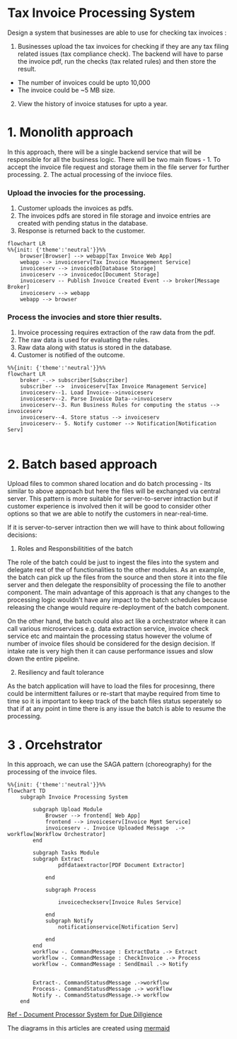 # Tax Invoice Processing System

Design a system that businesses are able to use for checking tax invoices :
1. Businesses upload the tax invoices for checking if they are any tax filing related issues (tax compliance check). The backend will have to parse the invoice pdf, run the checks (tax related rules) and then store the result.
- The number of invoices could be upto 10,000
- The invoice could be ~5 MB size.
2. View the history of invoice statuses for upto a year.

# 1. Monolith approach
In this approach, there will be a single backend service that will be responsible for all the business logic. There will be two main flows - 1. To accept the invoice file request and storage them in the file server for further processing. 2. The actual processing of the invioce files.

### Upload the invocies for the processing.
1. Customer uploads the invoices as pdfs.
2. The invoices pdfs are stored in file storage and invoice entries are created with pending status in the database.
3. Response is returned back to the customer.

```mermaid
flowchart LR
%%{init: {'theme':'neutral'}}%%
    browser[Browser] --> webapp[Tax Invoice Web App]
    webapp --> invoiceserv[Tax Invoice Management Service]
    invoiceserv --> invoicedb[Database Storage]
    invoiceserv --> invoicedoc[Document Storage]
    invoiceserv -- Publish Invoice Created Event --> broker[Message Broker]
    invoiceserv --> webapp
    webapp --> browser
```

### Process the invocies and store thier results.
1. Invoice processing requires extraction of the raw data from the pdf.
2. The raw data is used for evaluating the rules.
3. Raw data along with status is stored in the database.
4. Customer is notified of the outcome.

```mermaid
%%{init: {'theme':'neutral'}}%%
flowchart LR
    broker -.-> subscriber[Subscriber]
    subscriber -->  invoiceserv[Tax Invoice Management Service]
    invoiceserv--1. Load Invoice-->invoiceserv
    invoiceserv--2. Parse Invoice Data-->invoiceserv
    invoiceserv--3. Run Business Rules for computing the status --> invoiceserv
    invoiceserv--4. Store status --> invoiceserv
    invoiceserv-- 5. Notify customer --> Notification[Notification Serv]
   
```

# 2. Batch based approach
Upload files to common shared location and do batch processing - Its similar to above approach but here the files will be exchanged via central server. This pattern is more suitable for server-to-server intraction but if customer experience is involved then it will be good to consider other options so that we are able to notify the customers in near-real-time.

If it is server-to-server intraction then we will have to think about following decisions:
1. Roles and Responsbilitities of the batch

The role of the batch could be just to ingest the files into the system and delegate rest of the of functionalities to the other modules. As an example, the batch can pick up the files from the source and then store it into the file server and then delegate the responsiblity of processing the file to another component. The main advantage of this approach is that any changes to the processing logic wouldn't have any impact to the batch schedules because releasing the change would require re-deployment of the batch component.

On the other hand, the batch could also act like a orchestrator where it can call various microservices e.g. data extraction service, invoice check service etc and maintain the processing status however the volume of number of invoice files should be considered for the design decision. If intake rate is very high then it can cause performance issues and slow down the entire pipeline.

2. Resiliency and fault tolerance

As the batch application will have to load the files for procesinng, there could be intermittent failures or re-start that maybe required from time to time so it is important to keep track of the batch files status seperately so that if at any point in time there is any issue the batch is able to resume the processing.

# 3 . Orcehstrator

In this approach, we can use the SAGA pattern (choreography) for the processing of the invoice files.

```mermaid
%%{init: {'theme':'neutral'}}%%
flowchart TD
    subgraph Invoice Processing System

        subgraph Upload Module
            Browser --> frontend[ Web App]
            frontend --> invoiceserv[Invoice Mgmt Service]
            invoiceserv -. Invoice Uploaded Message  .-> workflow[Workflow Orchestrator]
        end
    
        subgraph Tasks Module
        subgraph Extract
                pdfdataextractor[PDF Document Extractor]
            
            end
            
            subgraph Process

                invoicecheckserv[Invoice Rules Service]
            
            end
            subgraph Notify
                notificationservice[Notification Serv]
            
            end
        end
        workflow -. CommandMessage : ExtractData .-> Extract
        workflow -. CommandMessage : CheckInvoice .-> Process
        workflow -. CommandMessage : SendEmail .-> Notify
        
        
        Extract-. CommandStatusdMessage .->workflow
        Process-. CommandStatusdMessage .-> workflow
        Notify -. CommandStatusdMessage.-> workflow
    end
```

[Ref - Document Processor System for Due Dillgience](https://www.infoq.com/articles/eda-mediator/)

The diagrams in this articles are created using [mermaid](https://mermaid.js.org/syntax/flowchart.html)